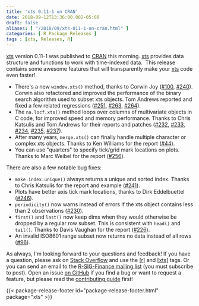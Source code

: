 ```yaml
---
title: 'xts 0.11-1 on CRAN'
date: 2018-09-12T13:36:00.002-05:00
draft: false
aliases: [ "/2018/09/xts-011-1-on-cran.html" ]
categories: [ R Package Releases ]
tags : [xts, Releases, R]
---
```


[xts](https://cloud.r-project.org/package=xts) version 0.11-1 was published to [CRAN](https://cloud.r-project.org/) this morning. [xts](https://cloud.r-project.org/package=xts) provides data structure and functions to work with time-indexed data.  This release contains some awesome features that will transparently make your [xts](https://cloud.r-project.org/package=xts) code even faster!  

<!--more-->

*   There's a new `window.xts()` method, thanks to Corwin Joy ([#100](https://github.com/joshuaulrich/xts/issues/100), [#240](https://github.com/joshuaulrich/xts/issues/240)). Corwin also refactored and improved the performance of the binary search algorithm used to subset xts objects. Tom Andrews reported and fixed a few related regressions ([#251](https://github.com/joshuaulrich/xts/issues/251), [#263](https://github.com/joshuaulrich/xts/issues/263), [#264](https://github.com/joshuaulrich/xts/issues/264)).
*   The `na.locf.xts()` method loops over columns of multivariate objects in C code, for improved speed and memory performance. Thanks to Chris Katsulis and Tom Andrews for their reports and patches ([#232](https://github.com/joshuaulrich/xts/issues/232), [#233](https://github.com/joshuaulrich/xts/issues/233), [#234](https://github.com/joshuaulrich/xts/issues/234), [#235](https://github.com/joshuaulrich/xts/issues/235), [#237](https://github.com/joshuaulrich/xts/issues/237)).
*   After many years, `merge.xts()` can finally handle multiple character or complex xts objects. Thanks to Ken Williams for the report ([#44](https://github.com/joshuaulrich/xts/issues/44)).
*   You can use "quarters" to specify tick/grid mark locations on plots. Thanks to Marc Weibel for the report ([#256](https://github.com/joshuaulrich/xts/issues/256)).

There are also a few notable bug fixes:  

*   `make.index.unique()` always returns a unique and sorted index. Thanks to Chris Katsulis for the report and example ([#241](https://github.com/joshuaulrich/xts/issues/241)).
*   Plots have better axis tick mark locations, thanks to Dirk Eddelbuettel ([#246](https://github.com/joshuaulrich/xts/issues/246)).
*   `periodicity()` now warns instead of errors if the xts object contains less than 2 observations ([#230](https://github.com/joshuaulrich/xts/issues/230)).
*   `first()` and `last()` now keep dims when they would otherwise be dropped by a regular row subset. This is consistent with `head()` and `tail()`. Thanks to Davis Vaughan for the report ([#226](https://github.com/joshuaulrich/xts/issues/226)).
*   An invalid ISO8601 range subset now returns no data instead of all rows ([#96](https://github.com/joshuaulrich/xts/issues/96)).

As always, I'm looking forward to your questions and feedback! If you have a question, please ask on [Stack Overflow](https://stackoverflow.com/) and use the [\[r\]](https://stackoverflow.com/questions/tagged/r) and [\[xts\]](https://stackoverflow.com/questions/tagged/xts) tags. Or you can send an email to the [R-SIG-Finance mailing list](https://stat.ethz.ch/mailman/listinfo/r-sig-finance) (you must subscribe to post). Open an issue [on GitHub](https://github.com/joshuaulrich/xts) if you find a bug or want to request a feature, but please read the [contributing guide](https://github.com/joshuaulrich/xts/blob/master/.github/CONTRIBUTING.md) first!

{{< package-release-footer id="package-release-footer.html" package="xts" >}}
